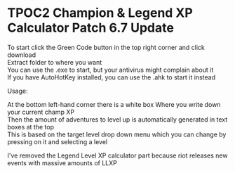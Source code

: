 # TPOC2 Champion & Legend XP Calculator Patch 6.7 Update
To start click the Green Code button in the top right corner and click download  
Extract folder to where you want  
You can use the .exe to start, but your antivirus might complain about it  
If you have AutoHotKey installed, you can use the .ahk to start it instead  
  
Usage:  
  
At the bottom left-hand corner there is a white box 
Where you write down your current champ XP      
Then the amount of adventures to level up is automatically generated in text boxes at the top    
This is based on the target level drop down menu which you can change by pressing on it and selecting a level 
 
 
I've removed the Legend Level XP calculator part because riot releases new events with massive amounts of LLXP
